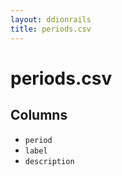 ```yaml
---
layout: ddionrails
title: periods.csv
---
```


periods.csv
===========

Columns
-------

* `period`
* `label`
* `description`
